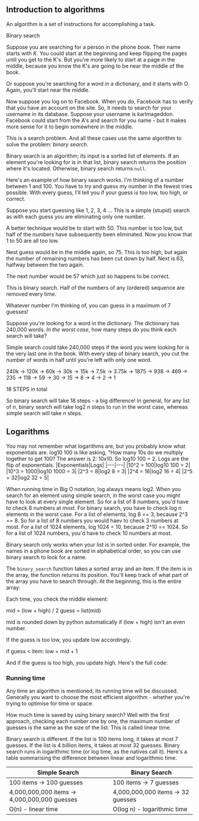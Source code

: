 ## Introduction to algorithms

An algorithm is a set of instructions for accomplishing a task.

Binary search

Suppose you are searching for a person in the phone book. Their name starts with *K*. You could start at the beginning and keep flipping the pages until you get to the K's. But you're more likely to start at a page in the middle, because you know the K's are going to be near the middle of the book. 

Or suppose you're searching for a word in a dictionary, and it starts with O. Again, you'll start near the middle. 

Now suppose you log on to Facebook. When you do, Facebook has to verify that you have an account on the site. So, it needs to search for your username in its database. Suppose your username is karlmageddon. Facebook could start from the A's and search for you name - but it makes more sense for it to begin somewhere in the middle. 

This is a search problem. And all these cases use the same algorithm to solve the problem: *binary search*. 

Binary search is an algorithm; its input is a sorted list of elements. If an element you're looking for is in that list, binary search returns the position where it's located. Otherwise, binary search returns ```null```. 

Here's an example of how binary search works. I'm thinking of a number between 1 and 100. 
You have to try and guess my number in the fewest tries possible. With every guess, I'll tell you if your guess is too low, too high, or correct. 

Suppose you start guessing like 1, 2, 3, 4 ... This is a simple (stupid) search as with each guess you are eliminating only one number. 

A better technique would be to start with 50. This number is too low, but half of the numbers have subsequently been eliminated. Now you know that 1 to 50 are all too low. 

Nest guess would be in the middle again, so 75. This is too high, but again the number of remaining numbers has been cut down by half. Next is 63, halfway between the two again. 

The next number would be 57 which just so happens to be correct. 

This is binary search. Half of the numbers of any (ordered) sequence are removed every time. 

Whatever number I'm thinking of, you can guess in a maximum of 7 guesses!

Suppose you're looking for a word in the dictionary. The dictionary has 240,000 words. *In the worst case*, how many steps do you think each search will take?

Simple search could take 240,000 steps if the word you were looking for is the very last one in the book. With every step of binary search, you cut the number of words in half until you're left with only one word. 

240k -> 120k -> 60k -> 30k -> 15k -> 7.5k -> 3.75k -> 1875 -> 938 -> 469 -> 235 -> 118 -> 59 -> 30 -> 15 -> 8 -> 4 -> 2 -> 1

18 STEPS in total

So binary search will take 18 steps - a big difference! In general, for any list of *n*, binary search will take log2 *n* steps to run in the worst case, whereas simple search will take *n* steps. 

## Logarithms 

You may not remember what logarithms are, but you probably know what exponentials are. log10 100 is like asking, "How many 10s do we multiply together to get 100? The answer is 2: 10x10. So log10 100 = 2. Logs are the flip of exponentials. 
|Exponentials|Logs|
|---|---|
|10^2 = 100|log10 100 = 2|
|10^3 = 1000|log10 1000 = 3|
|2^3 = 8|log2 8 = 3|
|2^4 = 16|log2 16 = 4|
|2^5 = 32|log2 32 = 5|

When running time in Big O notation, log always means log2. When you search for an element using simple search, in the worst case you might have to look at every single element. So for a list of 8 numbers, you'd have to check 8 numbers at most. For binary search, you have to check log n elements in the worst case. For a list of elements, log 8 == 3, because 2^3 == 8. So for a list of 8 numbers you would haev to check 3 numbers at most. For a list of 1024 elements, log 1024 = 10, because 2^10 == 1024. So for a list of 1024 numbers, you'd have to check 10 numbers at most. 

Binary search only works when your list is in sorted order. For example, the names in a phone book are sorted in alphabetical order, so you can use binary search to look for a name. 

The ```binary_search``` function takes a sorted array and an item. If the item is in the array, the function returns its position. You'll keep track of what part of the array you have to search through. At the beginning, this is the entire array: 

Each time, you check the middle element: 

mid = (low + high) / 2 
guess = list(mid) 

mid is rounded down by python automatically if (low + high) isn't an even number. 

If the guess is too low, you update low accordingly. 

if guess < item: 
  low = mid + 1
  
And if the guess is too high, you update high. Here's the full code: 

### Running time

Any time an algorithm is mentioned, its running time will be discussed. Generally you want to choose the most efficient algorithm - whether you're trying to optimise for time or space. 

How much time is saved by using binary search? Well with the first approach, checking each number one by one, the maximum number of guesses is the same as the size of the list. This is called linear time. 

Binary search is different. If the list is 100 items long, it takes at most 7 guesses. If the list is 4 billion items, it takes at most 32 guesses. Binary search runs in logarithmic time (or log time, as the natives call it). Here's a table summarising the difference between linear and logarithmic time. 

|Simple Search|Binary Search|
|---|---|
|100 items -> 100 guesses|100 items -> 7 guesses|
|4,000,000,000 items -> 4,000,000,000 guesses|4,000,000,000 items -> 32 guesses|
|O(n) - linear time|O(log n) - logarithmic time|

